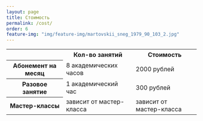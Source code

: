 ```yaml
---
layout: page
title: Стоимость
permalink: /cost/
order: 6
feature-img: "img/feature-img/martovskii_sneg_1979_90_103_2.jpg"
---
```

<table class="gray-table"> 
	<tr>
		<th></th>
		<th>Кол-во занятий</th>
		<th>Стоимость</th>
	</tr>
	<tr>
		<th>Абонемент на месяц</th>
		<td>8 академических часов</td>
		<td>2000 рублей</td>
	</tr>
	<tr class="even">
		<th>Разовое занятие</th>
		<td>1 академический час</td>
		<td>300 рублей</td>
	</tr>
	<tr>
		<th>Мастер-классы</th>
		<td>зависит от мастер-класса</td>
		<td>зависит от мастер-класса</td>
	</tr>
</table>
